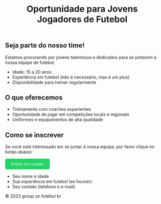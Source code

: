 <!DOCTYPE html>
<html lang="pt-BR">
<head>
    <meta charset="UTF-8">
    <meta name="viewport" content="width=device-width, initial-scale=1.0">
    <title>Oportunidade para Jovens Jogadores de Futebol</title>
    <link rel="stylesheet" href="estilo.css">
    <style>
        button {
            background-color: #25D366; /* cor do botão */
            color: #fff; /* cor do texto */
            padding: 10px 20px; /* tamanho do botão */
            border: none; /* borda do botão */
            border-radius: 5px; /* arredondamento do botão */
            cursor: pointer; /* cursor do botão */
        }
    </style>
</head>
<body>
    <header>
        <h1>Oportunidade para Jovens Jogadores de Futebol</h1>
    </header>
    <main>
        <section>
            <h2>Seja parte do nosso time!</h2>
            <p>Estamos procurando por jovens talentosos e dedicados para se juntarem à nossa equipe de futebol.</p>
            <ul>
                <li>Idade: 15 a 20 anos</li>
                <li>Experiência em futebol (não é necessário, mas é um plus)</li>
                <li>Disponibilidade para treinar regularmente</li>
            </ul>
        </section>
        <section>
            <h2>O que oferecemos</h2>
            <ul>
                <li>Treinamento com coaches experientes</li>
                <li>Oportunidade de jogar em competições locais e regionais</li>
                <li>Uniformes e equipamentos de alta qualidade</li>
            </ul>
        </section>
        <section>
            <h2>Como se inscrever</h2>
            <p>Se você está interessado em se juntar à nossa equipe, por favor clique no botão abaixo:</p>
            <button onclick="window.open('https://wa.me//+557499292348', '_blank')">Entrar em contato</button>
            <ul>
                <li>Seu nome e idade</li>
                <li>Sua experiência em futebol (se houver)</li>
                <li>Seu contato (telefone e e-mail)</li>
            </ul>
        </section>
    </main>
    <footer>
        <p>&copy; 2023 group on futebol br</p>
    </footer>
</body>
</html>
